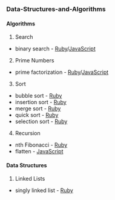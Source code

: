 ### Data-Structures-and-Algorithms


#### Algorithms

1. Search
  * binary search - [Ruby][2]/[JavaScript][6]
2. Prime Numbers
  * prime factorization - [Ruby][1]/[JavaScript][5]
3. Sort
  * bubble sort - [Ruby][11]
  * insertion sort - [Ruby][3]
  * merge sort - [Ruby][4]
  * quick sort - [Ruby][7]
  * selection sort - [Ruby][10]
4. Recursion
  * nth Fibonacci - [Ruby][8]
  * flatten - [JavaScript][9]

#### Data Structures

1. Linked Lists
  * singly linked list - [Ruby][12]



[12]: https://github.com/gabrie30/Data-Structures-and-Algorithms/blob/master/lib/data_structures/linked_list/singly_linked_list.rb
[1]: https://github.com/gabrie30/Data-Structures-and-Algorithms/blob/master/lib/algorithms/prime_numbers/prime_factorization.rb
[2]: https://github.com/gabrie30/Data-Structures-and-Algorithms/blob/master/lib/algorithms/search/binary_search.rb
[3]: https://github.com/gabrie30/Data-Structures-and-Algorithms/blob/master/lib/algorithms/sort/insertion_sort.rb
[4]: https://github.com/gabrie30/Data-Structures-and-Algorithms/blob/master/lib/algorithms/sort/merge_sort.rb
[5]: https://github.com/gabrie30/Data-Structures-and-Algorithms/blob/master/lib/algorithms/prime_numbers/prime_factorization.js
[6]: https://github.com/gabrie30/Data-Structures-and-Algorithms/blob/master/lib/algorithms/search/binary_search.js
[7]: https://github.com/gabrie30/Data-Structures-and-Algorithms/blob/master/lib/algorithms/sort/quick_sort.rb
[8]: https://github.com/gabrie30/Data-Structures-and-Algorithms/blob/master/lib/algorithms/recursion/nth_fibonacci.rb
[9]: https://github.com/gabrie30/Data-Structures-and-Algorithms/blob/master/lib/algorithms/recursion/flatten.js
[10]: https://github.com/gabrie30/Data-Structures-and-Algorithms/blob/master/lib/algorithms/sort/selection_sort.rb
[11]: https://github.com/gabrie30/Data-Structures-and-Algorithms/blob/master/lib/algorithms/sort/bubble_sort.rb







